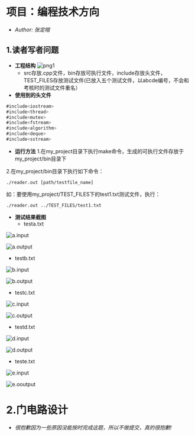 # 项目：编程技术方向
- *Author: 张定暄*
##  1.读者写者问题
- **工程结构**
![png1](https://github.com/sysu-zdx/tutorial_2019/blob/张定暄/tasks/project/my_project/pic/1.png)
  - src存放.cpp文件，bin存放可执行文件，include存放头文件，TEST_FILES存放测试文件(已放入五个测试文件，以abcde编号，不会和考核时的测试文件重名）
- **使用到的头文件**
```javascript
#include<iostream>
#include<thread>
#include<mutex>
#include<fstream>
#include<algorithm>
#include<deque>
#include<sstream>
```
- **运行方法**
1.在my_project目录下执行make命令，生成的可执行文件存放于my_project/bin目录下

2.在my_project/bin目录下执行如下命令：

``` 
./reader.out [path/testfile_name]
```
如：要使用my_project/TEST_FILES下的test1.txt测试文件，执行：
```
./reader.out ../TEST_FILES/test1.txt
```
- **测试结果截图**
  - testa.txt

![a.input](https://github.com/sysu-zdx/tutorial_2019/blob/张定暄/tasks/project/my_project/pic/4.png)

![a.output](https://github.com/sysu-zdx/tutorial_2019/blob/张定暄/tasks/project/my_project/pic/3.png)

  - testb.txt

![b.input](https://github.com/sysu-zdx/tutorial_2019/blob/张定暄/tasks/project/my_project/pic/5.png)

![b.output](https://github.com/sysu-zdx/tutorial_2019/blob/张定暄/tasks/project/my_project/pic/6.png)

  - testc.txt

![c.input](https://github.com/sysu-zdx/tutorial_2019/blob/张定暄/tasks/project/my_project/pic/7.png)

![c.output](https://github.com/sysu-zdx/tutorial_2019/blob/张定暄/tasks/project/my_project/pic/8.png)

  - testd.txt

![d.input](https://github.com/sysu-zdx/tutorial_2019/blob/张定暄/tasks/project/my_project/pic/9.png)

![d.output](https://github.com/sysu-zdx/tutorial_2019/blob/张定暄/tasks/project/my_project/pic/10.png)

- teste.txt

![e.input](https://github.com/sysu-zdx/tutorial_2019/blob/张定暄/tasks/project/my_project/pic/11.png)

![e.ooutput](https://github.com/sysu-zdx/tutorial_2019/blob/张定暄/tasks/project/my_project/pic/12.png)

# 2.门电路设计
- *很抱歉因为一些原因没能按时完成这题，所以不做提交，真的很抱歉!*
		
